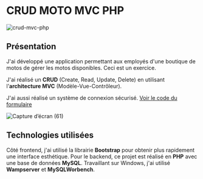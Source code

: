  # CRUD MOTO MVC PHP

 ![crud-mvc-php](https://github.com/alicemimouni/crud-moto-mvc/assets/82211729/dd353e9d-ab65-44de-9dc7-a94cd9ec3756)


## Présentation

J'ai développé une application permettant aux employés d'une boutique de motos de gérer les motos disponibles. Ceci est un exercice.

J'ai réalisé un **CRUD** (Create, Read, Update, Delete) en utilisant l'**architecture MVC** (Modèle-Vue-Contrôleur). 

J'ai aussi réalisé un système de connexion sécurisé. [Voir le code du formulaire](vue/security/login.php)

![Capture d’écran (61)](https://github.com/alicemimouni/crud-moto-mvc/assets/82211729/1b010774-a3e8-43df-9356-bb4b6435cbc4)

## Technologies utilisées

Côté frontend, j'ai utilisé la librairie **Bootstrap** pour obtenir plus rapidement une interface esthétique.
Pour le backend, ce projet est réalisé en **PHP** avec une base de données **MySQL**.
Travaillant sur Windows, j'ai utilisé **Wampserver** et **MySQLWorbench**. 




